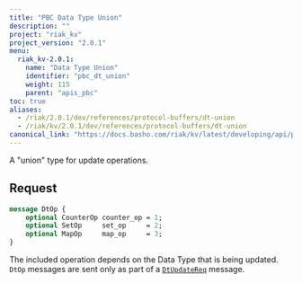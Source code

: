 ```yaml
---
title: "PBC Data Type Union"
description: ""
project: "riak_kv"
project_version: "2.0.1"
menu:
  riak_kv-2.0.1:
    name: "Data Type Union"
    identifier: "pbc_dt_union"
    weight: 115
    parent: "apis_pbc"
toc: true
aliases:
  - /riak/2.0.1/dev/references/protocol-buffers/dt-union
  - /riak/kv/2.0.1/dev/references/protocol-buffers/dt-union
canonical_link: "https://docs.basho.com/riak/kv/latest/developing/api/protocol-buffers/dt-union"
---
```


A "union" type for update operations.

## Request

```protobuf
message DtOp {
    optional CounterOp counter_op = 1;
    optional SetOp     set_op     = 2;
    optional MapOp     map_op     = 3;
}
```

The included operation depends on the Data Type that is being updated.
`DtOp` messages are sent only as part of a [`DtUpdateReq`](/riak/kv/2.0.1/developing/api/protocol-buffers/dt-store) message.
